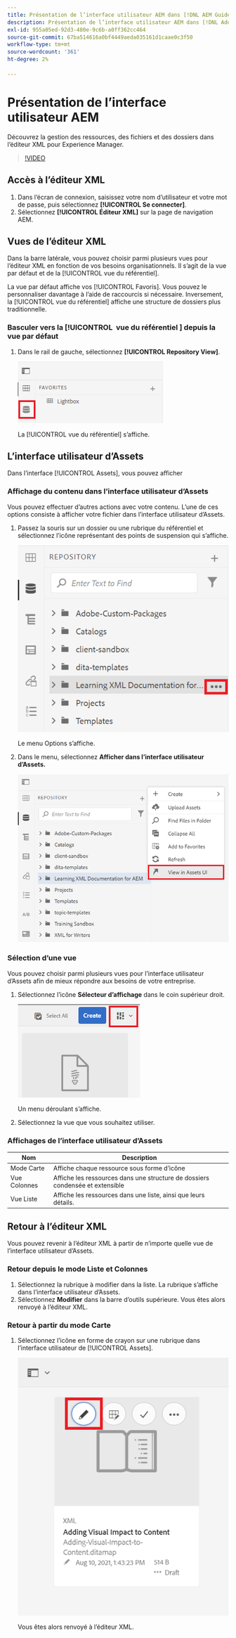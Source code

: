 ```yaml
---
title: Présentation de l’interface utilisateur AEM dans [!DNL AEM Guides]
description: Présentation de l’interface utilisateur AEM dans [!DNL Adobe Experience Manager Guides]
exl-id: 955a05ed-92d3-480e-9c6b-a0ff362cc464
source-git-commit: 67ba514616a0bf4449aeda035161d1caae0c3f50
workflow-type: tm+mt
source-wordcount: '361'
ht-degree: 2%

---
```


# Présentation de l’interface utilisateur AEM

Découvrez la gestion des ressources, des fichiers et des dossiers dans l’éditeur XML pour Experience Manager.

>[!VIDEO](https://video.tv.adobe.com/v/336659?quality=12&learn=on)

## Accès à l’éditeur XML

1. Dans l’écran de connexion, saisissez votre nom d’utilisateur et votre mot de passe, puis sélectionnez **[!UICONTROL Se connecter]**.
1. Sélectionnez **[!UICONTROL Éditeur XML]** sur la page de navigation AEM.

## Vues de l’éditeur XML

Dans la barre latérale, vous pouvez choisir parmi plusieurs vues pour l’éditeur XML en fonction de vos besoins organisationnels. Il s’agit de la vue par défaut et de la [!UICONTROL vue du référentiel].

La vue par défaut affiche vos [!UICONTROL Favoris]. Vous pouvez le personnaliser davantage à l’aide de raccourcis si nécessaire. Inversement, la [!UICONTROL vue du référentiel] affiche une structure de dossiers plus traditionnelle.

### Basculer vers la [!UICONTROL &#x200B; vue du référentiel &#x200B;] depuis la vue par défaut

1. Dans le rail de gauche, sélectionnez **[!UICONTROL Repository View]**.

   ![Icône Référentiel](images/common/repository-icon.png)

   La [!UICONTROL vue du référentiel] s’affiche.

## L’interface utilisateur d’Assets

Dans l’interface [!UICONTROL Assets], vous pouvez afficher

### Affichage du contenu dans l’interface utilisateur d’Assets

Vous pouvez effectuer d’autres actions avec votre contenu. L’une de ces options consiste à afficher votre fichier dans l’interface utilisateur d’Assets.

1. Passez la souris sur un dossier ou une rubrique du référentiel et sélectionnez l’icône représentant des points de suspension qui s’affiche.

   ![Icône représentant des points de suspension](images/lesson-2/options-menu-with-markings.png)

   Le menu Options s’affiche.

1. Dans le menu, sélectionnez **Afficher dans l’interface utilisateur d’Assets.**

   ![Affichage dans l’interface utilisateur d’Assets](images/lesson-2/assets-ui.png)


### Sélection d’une vue

Vous pouvez choisir parmi plusieurs vues pour l’interface utilisateur d’Assets afin de mieux répondre aux besoins de votre entreprise.

1. Sélectionnez l’icône **Sélecteur d’affichage** dans le coin supérieur droit.

   ![Icône de sélecteur d’affichage](images/lesson-2/view-switcher.png)

   Un menu déroulant s’affiche.

1. Sélectionnez la vue que vous souhaitez utiliser.

### Affichages de l’interface utilisateur d’Assets

| Nom | Description |
| --- | --- |
| Mode Carte | Affiche chaque ressource sous forme d’icône |
| Vue Colonnes | Affiche les ressources dans une structure de dossiers condensée et extensible |
| Vue Liste | Affiche les ressources dans une liste, ainsi que leurs détails. |

## Retour à l’éditeur XML

Vous pouvez revenir à l’éditeur XML à partir de n’importe quelle vue de l’interface utilisateur d’Assets.

### Retour depuis le mode Liste et Colonnes

1. Sélectionnez la rubrique à modifier dans la liste.
La rubrique s’affiche dans l’interface utilisateur d’Assets.
1. Sélectionnez **Modifier** dans la barre d’outils supérieure.
Vous êtes alors renvoyé à l’éditeur XML.

### Retour à partir du mode Carte

1. Sélectionnez l’icône en forme de crayon sur une rubrique dans l’interface utilisateur de [!UICONTROL Assets].

   ![Icône de crayon](images/lesson-2/return-card-view.png)

   Vous êtes alors renvoyé à l’éditeur XML.
